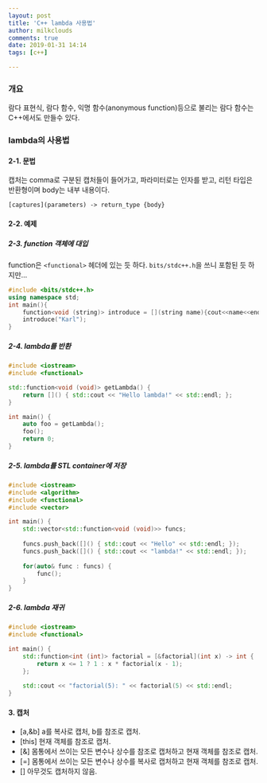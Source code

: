```yaml
---
layout: post
title: 'C++ lambda 사용법'
author: milkclouds
comments: true
date: 2019-01-31 14:14
tags: [c++]

---
```



### 개요

람다 표현식, 람다 함수, 익명 함수(anonymous function)등으로 불리는 람다 함수는 C++에서도 만들수 있다.



### lambda의 사용법


#### 2-1. 문법

캡처는 comma로 구분된 캡처들이 들어가고, 파라미터로는 인자를 받고, 리턴 타입은 반환형이며 body는 내부 내용이다.

```
[captures](parameters) -> return_type {body}
```


#### 2-2. 예제

##### 2-3. function 객체에 대입

function은 `<functional>` 헤더에 있는 듯 하다. `bits/stdc++.h`을 쓰니 포함된 듯 하지만...

```c++
#include <bits/stdc++.h>
using namespace std;
int main(){
	function<void (string)> introduce = [](string name){cout<<name<<endl;};
	introduce("Karl");
}
```



##### 2-4. lambda를 반환

```c++
#include <iostream>
#include <functional>

std::function<void (void)> getLambda() {
    return []() { std::cout << "Hello lambda!" << std::endl; };
}

int main() {
    auto foo = getLambda();
    foo();
    return 0;
}
```


##### 2-5. lambda를 STL container에 저장


```c++
#include <iostream>
#include <algorithm>
#include <functional>
#include <vector>

int main() {
    std::vector<std::function<void (void)>> funcs;
    
    funcs.push_back([]() { std::cout << "Hello" << std::endl; });
    funcs.push_back([]() { std::cout << "lambda!" << std::endl; });
    
    for(auto& func : funcs) {
        func();
    }
}
```


##### 2-6. lambda 재귀

```c++
#include <iostream>
#include <functional>

int main() {
    std::function<int (int)> factorial = [&factorial](int x) -> int {
        return x <= 1 ? 1 : x * factorial(x - 1);
    };
    
    std::cout << "factorial(5): " << factorial(5) << std::endl;
}
```


#### 3. 캡처

+ [a,&b] a를 복사로 캡처, b를 참조로 캡처.
+ [this] 현재 객체를 참조로 캡처.
+ [&] 몸통에서 쓰이는 모든 변수나 상수를 참조로 캡처하고 현재 객체를 참조로 캡처.
+ [=] 몸통에서 쓰이는 모든 변수나 상수를 복사로 캡처하고 현재 객체를 참조로 캡처.
+ [] 아무것도 캡처하지 않음.